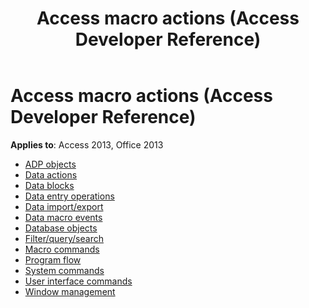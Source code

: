 ﻿---
title: Access macro actions (Access Developer Reference)
TOCTitle: Access macro actions
ms:assetid: bea73e66-2fd7-41a0-af62-c246c088a2ea
ms:mtpsurl: https://msdn.microsoft.com/library/Dn161227(v=office.15)
ms:contentKeyID: 52074194
ms.date: 10/17/2018
mtps_version: v=office.15
---

# Access macro actions (Access Developer Reference)

**Applies to**: Access 2013, Office 2013

- [ADP objects](adp-objects.md)
- [Data actions](data-actions.md)
- [Data blocks](data-blocks.md)
- [Data entry operations](data-entry-operations.md)
- [Data import/export](data-import-export.md)
- [Data macro events](data-macro-events.md)
- [Database objects](database-objects.md)
- [Filter/query/search](filter-query-search.md)
- [Macro commands](macro-commands.md)
- [Program flow](program-flow.md)
- [System commands](system-commands.md)
- [User interface commands](user-interface-commands.md)
- [Window management](window-management.md)


